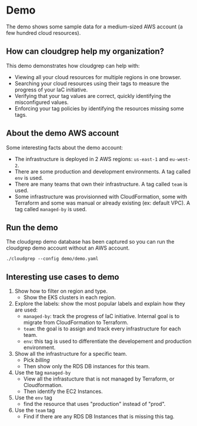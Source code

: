 # Demo

The demo shows some sample data for a medium-sized AWS account (a few hundred cloud resources).

## How can cloudgrep help my organization?

This demo demonstrates how cloudgrep can help with:

- Viewing all your cloud resources for multiple regions in one browser.
- Searching your cloud resources using their tags to measure the progress of your IaC initiative.
- Verifying that your tag values are correct, quickly identifying the misconfigured values.
- Enforcing your tag policies by identifying the resources missing some tags.

## About the demo AWS account

Some interesting facts about the demo account:
- The infrastructure is deployed in 2 AWS regions: `us-east-1` and `eu-west-2`.
- There are some production and development environments. A tag called `env` is used.
- There are many teams that own their infrastructure. A tag called `team` is used.
- Some infrastructure was provisionned with CloudFormation, some with Terraform and some was manual or already existing (ex: default VPC). A tag called `managed-by` is used.

## Run the demo

The cloudgrep demo database has been captured so you can run the cloudgrep demo account without an AWS account.

```
./cloudgrep --config demo/demo.yaml
```

## Interesting use cases to demo

1. Show how to filter on region and type.
    - Show the EKS clusters in each region.
1. Explore the labels: show the most popular labels and explain how they are used:
    - `managed-by`: track the progress of IaC initiative. Internal goal is to migrate from CloudFormation to Terraform.
    - `team`: the goal is to assign and track every infrastructure for each team.
    - `env`: this tag is used to differentiate the developement and production environment.
1. Show all the infrastructure for a specific team.
    - Pick *billing*
    - Then show only the RDS DB instances for this team.
1. Use the tag `managed-by`
    - View all the infrastucture that is not managed by Terraform, or Cloudformation.
    - Then identify the EC2 Instances.
1. Use the `env` tag
    - find the resource that uses "production" instead of "prod".
1. Use the `team` tag
    - Find if there are any RDS DB Instances that is missing this tag.
